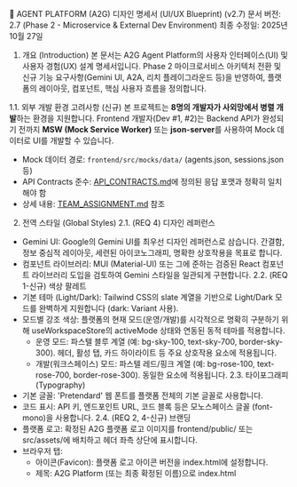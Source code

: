 🎨 AGENT PLATFORM (A2G) 디자인 명세서 (UI/UX Blueprint) (v2.7)
문서 버전: 2.7 (Phase 2 - Microservice & External Dev Environment)
최종 수정일: 2025년 10월 27일
1. 개요 (Introduction)
본 문서는 A2G Agent Platform의 사용자 인터페이스(UI) 및 사용자 경험(UX) 설계 명세서입니다. Phase 2 마이크로서비스 아키텍처 전환 및 신규 기능 요구사항(Gemini UI, A2A, 리치 플레이그라운드 등)을 반영하여, 플랫폼의 레이아웃, 컴포넌트, 핵심 사용자 흐름을 정의합니다.

1.1. 외부 개발 환경 고려사항 (신규)
본 프로젝트는 **8명의 개발자가 사외망에서 병렬 개발**하는 환경을 지원합니다. Frontend 개발자(Dev #1, #2)는 Backend API가 완성되기 전까지 **MSW (Mock Service Worker)** 또는 **json-server**를 사용하여 Mock 데이터로 UI를 개발할 수 있습니다.
 * Mock 데이터 경로: `frontend/src/mocks/data/` (agents.json, sessions.json 등)
 * API Contracts 준수: [API_CONTRACTS.md](./API_CONTRACTS.md)에 정의된 응답 포맷과 정확히 일치해야 함
 * 상세 내용: [TEAM_ASSIGNMENT.md](./TEAM_ASSIGNMENT.md) 참조
2. 전역 스타일 (Global Styles)
2.1. (REQ 4) 디자인 레퍼런스
 * Gemini UI: Google의 Gemini UI를 최우선 디자인 레퍼런스로 삼습니다. 간결함, 정보 중심적 레이아웃, 세련된 아이코노그래피, 명확한 상호작용을 목표로 합니다.
 * 컴포넌트 라이브러리: MUI (Material-UI) 또는 그에 준하는 검증된 React 컴포넌트 라이브러리 도입을 검토하여 Gemini 스타일을 일관되게 구현합니다.
2.2. (REQ 1-신규) 색상 팔레트
 * 기본 테마 (Light/Dark): Tailwind CSS의 slate 계열을 기반으로 Light/Dark 모드를 완벽하게 지원합니다 (dark: Variant 사용).
 * 모드별 강조 색상: 플랫폼의 현재 모드(운영/개발)를 시각적으로 명확히 구분하기 위해 useWorkspaceStore의 activeMode 상태와 연동된 동적 테마를 적용합니다.
   * 운영 모드: 파스텔 블루 계열 (예: bg-sky-100, text-sky-700, border-sky-300). 헤더, 활성 탭, 카드 하이라이트 등 주요 상호작용 요소에 적용됩니다.
   * 개발(워크스페이스) 모드: 파스텔 레드/핑크 계열 (예: bg-rose-100, text-rose-700, border-rose-300). 동일한 요소에 적용됩니다.
2.3. 타이포그래피 (Typography)
 * 기본 글꼴: 'Pretendard' 웹 폰트를 플랫폼 전체의 기본 글꼴로 사용합니다.
 * 코드 표시: API 키, 엔드포인트 URL, 코드 블록 등은 모노스페이스 글꼴 (font-mono)을 사용합니다.
2.4. (REQ 2, 4-신규) 브랜딩
 * 플랫폼 로고: 확정된 A2G 플랫폼 로고 이미지를 frontend/public/ 또는 src/assets/에 배치하고 헤더 좌측 상단에 표시합니다.
 * 브라우저 탭:
   * 아이콘(Favicon): 플랫폼 로고 아이콘 버전을 index.html에 설정합니다.
   * 제목: A2G Platform (또는 최종 확정된 이름)으로 index.html <title> 태그에 설정합니다.
3. 전체 레이아웃 (Overall Layout)
플랫폼의 핵심 UI는 헤더(Header)와 컨텐츠(Main Content)로 구성된 2단 구조를 채택합니다.
 * WorkspaceHeader (상단 고정): 플랫폼 전역 컨트롤 패널. 현재 activeMode에 따라 강조 색상(블루/레드)이 동적으로 변경됩니다.
 * Main Content Area (중앙): react-router-dom의 <Outlet>을 통해 동적으로 렌더링되는 영역. 사용자의 역할(role)에 따라 접근이 제어됩니다.
3.1. WorkspaceHeader (상단 헤더)
 * 좌측 영역 (REQ 2, 4):
   * A2G 플랫폼 로고 및 이름.
   * 클릭 시 메인 대시보드(/)로 이동합니다.
 * 중앙 영역:
   * 모드 전환 토글: 운영(Production) ↔ 워크스페이스(Workspace) 모드를 전환하는 스위치.
 * 우측 영역:
   * 사용자 프로필 드롭다운:
     * 로그인 시 사용자 ID(username)가 표시되는 버튼.
     * 클릭 시 드롭다운 메뉴 표시:
       * 상단: 이름 (역할), 이메일, 팀(부서) 정보 표시.
       * 메뉴: 'Key 생성' (/my-keys), '설정' (/settings/general) 링크.
       * 하단: '로그아웃' 버튼.
   * 로그아웃 상태: '로그인' 버튼 표시.
3.2. 메인 대시보드 (/ 경로, App.tsx)
activeMode에 따라 뷰를 조건부 렌더링합니다 (role='PENDING' 사용자는 접근 불가).
 * AgentCardProduction (운영 모드 뷰):
   * 타이틀 (파스텔 블루 계열).
   * (REQ 1) AI 랭킹 기반으로 정렬된 '운영 에이전트 카드' 목록을 grid 레이아웃으로 표시합니다.
 * AgentCardWorkspace (워크스페이스 모드 뷰):
   * 타이틀 (파스텔 레드 계열).
   * '새 에이전트 만들기' (+) 카드 (REQ 9): 클릭 시 AddAgentModal 표시.
   * 사용자가 생성한 '개발 에이전트 카드' 목록.
 * AgentCard 컴포넌트 디자인 (REQ 5):
   * 카드 배경: 사용자가 설정한 카드 색상(card_color) 또는 모드별 기본 파스텔 색상 (인라인 스타일 적용).
   * 카드 상단:
     * 좌측: 사용자 설정 로고(logo_url) (없을 시 기본 아이콘) - 원형 또는 사각형.
     * 중앙: 에이전트 제목(title) (굵게, 2줄 제한).
     * 우측 (워크스페이스): 호버 시 '수정'/'삭제' 아이콘 버튼 표시 (REQ 9).
     * 우측 (운영): 헬스 상태(🟢/🔴/⚪️) 아이콘 및 텍스트 표시 (REQ 12).
   * 카드 본문:
     * 설명(description) (3-4줄 제한).
     * 기능(capabilities / skill_kr/skill_en): #태그 형식으로 최대 2줄까지 표시.
   * 카드 하단 (경계선 위):
     * 좌측: 생성자 ID (owner_username).
     * 우측: 팀(부서)명 (owner_deptname_kr 등).
   * (신규) 비활성 상태 (REQ 10, 11, 12): status='DISABLED'일 경우, 카드 전체에 opacity-60 grayscale을 적용하여 비활성화되었음을 명확히 표시.
 * AddAgentModal 컴포넌트 (REQ 5, 9):
   * '새 에이전트' 또는 '에이전트 수정' 모달.
   * 입력 필드: 이름(name), 설명(description), 프레임워크(Framework) 드롭다운 (Agno, Langchain, ADK, Custom - REQ 2), 스킬(ko/en), 로고 URL, 카드 색상(Hex 입력 또는 팔레트 선택).
   * '생성' / '저장' 버튼 (클릭 시 MyAgentViewSet API 호출).
3.3. Agent Playground (상세 페이지, /workspace/:id 등)
2~3단 레이아웃 구조.
 * PlaygroundSidebar (좌측) (REQ 6, 7, 8):
   * '새 대화' 버튼 (REQ 8): 클릭 시 새 ChatSession 생성 API 호출, ChatPlayground 및 LiveTrace 초기화.
   * '대화 히스토리' 목록 (REQ 6, 7): 사용자/에이전트별 세션 목록 표시. 클릭 시 loadSessionDetails를 호출하여 해당 세션의 메시지와 Trace 로그를 모두 복구.
   * '세션 삭제' 버튼 (신규): 각 세션 항목 호버 시 '삭제' 아이콘 표시.
 * TraceCapturePanel (중앙 - 워크스페이스 모드 전용):
   * 패널 스크롤 (REQ 1-신규): 설정 영역이 길어질 경우, 패널 전체가 스크롤됩니다.
   * 설정 영역 (접기 가능):
     * 프레임워크 설정 (REQ 1, 7.7): agent.framework 값에 따라 동적 UI 렌더링.
       * Agno: 'Agno Base URL' 입력, '불러오기' 버튼, '채팅 대상' (Agent/Team) 선택 드롭다운, 'CORS 가이드' 표시.
       * Custom: 'Agent Endpoint (실행 주소)' 입력 필드 표시.
       * (향후) Langchain, ADK: A2A 프로토콜(REQ 2) 연동 상태 또는 수동 설정 UI 표시.
     * Trace/LLM 설정:
       * 'Trace Endpoint' (읽기 전용, 복사 버튼) - (REQ 3)
       * 'Platform API Key' (읽기 전용, 복사 버튼) - (REQ 3)
       * 사용 가능 LLM 목록 (REQ 2-신규): 현재 활성화/Healthy 상태인 LLM 모델 이름들을 태그 형태로 표시.
     * 가이드: 환경 변수(AGENT_LLM_ENDPOINT 등) 설정 가이드 표시.
   * Live Trace 로그 (REQ 7, 9, 10):
     * LiveTrace 컴포넌트: WebSocket을 통해 실시간 로그 수신 및 렌더링.
     * TraceLogItem 컴포넌트:
       * (REQ 8) 로그 타입(LLM, Tool)별 아이콘/색상 구분.
       * (REQ 10) Multi-Agent 추적을 위한 agent_id 태그 및 배경색 구분.
     * 상단: '로그 지우기' (DB 영구 삭제), '재연결' 버튼.
     * 스크롤 (REQ 9): 로그 영역 내부에 독립적인 스크롤 적용.
 * ChatPlayground (우측) (REQ 3):
   * ChatMessageList:
     * Markdown 렌더링 (테이블, 목록 등).
     * 코드 블록 하이라이팅 및 복사 버튼.
     * 파일/이미지 메시지 표시 (미리보기, 다운로드 링크).
   * ChatInput:
     * 메시지 입력 (textarea).
     * 파일/이미지 업로드 버튼 (클릭 시 chat-service로 업로드).
     * 전송 버튼 (아이콘 디자인 개선, isWaitingForResponse 시 비활성화).
3.4. 설정 페이지 (/settings/* 경로, SettingsLayout.tsx + 각 탭 컴포넌트)
 * 좌측 (SettingsLayout):
   * 탭 네비게이션: 역할(role)에 따라 동적 표시. (일반, 사용자 관리, LLM 모델 관리, 사용량 통계 등)
 * 우측 (Outlet):
   * /settings/general: 테마, 언어 설정.
   * /settings/users: 사용자 목록, 필터, 역할 변경, 삭제.
   * /settings/models: LLM 목록, 등록/수정, 헬스 상태(🟢/🔴/⚪️), 활성 토글, 삭제.
   * /settings/stats-usage: LLM 통계 (날짜/그룹 필터, 누적 막대 차트, 테이블).
3.5. 승인 대기 페이지 (PendingApprovalPage.tsx, 조건부 렌더링)
 * role이 PENDING인 사용자가 로그인 시 Layout.tsx에 의해 전체 화면으로 렌더링된다.
 * 중앙 정렬 카드 UI (로고, 제목, 설명, 사용자 정보, 로그아웃 버튼).
4. 핵심 사용자 흐름 (Key User Flow)
 * 신규 사용자 진입: 로그인 -> PendingApprovalPage 표시.
 * 관리자 승인: /settings/users -> '승인'.
 * 일반 사용자 진입: 로그인 -> 메인 앱 (App.tsx 대시보드).
 * 에이전트 생성 (Agno):
   * / (워크스페이스) -> '+' 카드 클릭 -> AddAgentModal.
   * 정보 입력 (Name, Desc, Framework: Agno 등) -> '생성'.
   * App.tsx에 카드 생성됨.
 * 에이전트 개발 및 테스트 (Agno):
   * Agno 카드 클릭 -> /workspace/:id 진입.
   * TraceCapturePanel: 'Agno Base URL' (http://localhost:9080) 입력 -> '불러오기' -> '채팅 대상' 드롭다운에서 (예: main-agent) 선택.
   * 'Trace Endpoint'와 'Platform API Key' 복사 -> 로컬 Agno 에이전트 환경변수(AGENT_LLM_ENDPOINT, AGENT_LLM_API_KEY)로 설정.
   * 'CORS 가이드' 확인 및 로컬 Agno main.py에 적용 후 재시작.
   * ChatPlayground: 메시지 입력 ("테스트") -> '전송'.
   * AgentPlayground가 agno.service 호출 -> http://localhost:9080/agents/main-agent/runs로 FormData POST 요청.
   * Agno 에이전트가 요청 수신 -> 내부 LLM 호출 (플랫폼 LogProxyView 경유).
   * LiveTrace: WebSocket으로 LLM 호출 로그(Input/Output) 실시간 수신 및 렌더링.
   * ChatPlayground: Agno 에이전트의 최종 응답(스트리밍) 수신 및 표시.
 * 히스토리 복구:
   * PlaygroundSidebar: 과거 세션 클릭.
   * ChatPlayground에 해당 세션의 메시지(ChatMessage) 복구됨.
   * LiveTrace에 해당 세션의 Trace 로그(LogEntry) 복구됨.
 * 운영 에이전트 조회:
   * 헤더 토글 -> '운영' 모드.
   * App.tsx에 **AI 랭킹(REQ 1)**으로 정렬된 운영 에이전트 카드 목록 표시.

